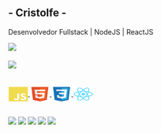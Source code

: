 ## - Cristolfe -

<p>Desenvolvedor Fullstack | NodeJS | ReactJS </p>
 <div>
  <a href="https://github.com/cristolfe-prog">
  <img height="180em" src="https://github-readme-stats.vercel.app/api?username=cristolfe-prog&show_icons=true&theme=dracula&include_all_commits=true&count_private=true"/>
   <br>
  <br>

  <img height="150em" src="https://github-readme-stats.vercel.app/api/top-langs/?username=cristolfe-prog&layout=compact&langs_count=7&theme=dracula"/>
</div>
  <br>
  


<div style="display: inline_block"><br>
  <img align="center" alt="Cristolfe-Js" height="30" width="40" src="https://raw.githubusercontent.com/devicons/devicon/master/icons/javascript/javascript-plain.svg">
  <img align="center" alt="Cristolfe-HTML" height="30" width="40" src="https://raw.githubusercontent.com/devicons/devicon/master/icons/html5/html5-original.svg">
  <img align="center" alt="Cristolfe-CSS" height="30" width="40" src="https://raw.githubusercontent.com/devicons/devicon/master/icons/css3/css3-original.svg">
  <img align="center" alt="Cristolfe-React" height="30" width="40" src="https://raw.githubusercontent.com/devicons/devicon/master/icons/react/react-original.svg">
  <br>
  <br>
  

  <p align="left">
  <a href="mailto:cristolfeicaro@gmail.com" alt="Gmail" target="_blanked">
  <img src="https://img.shields.io/badge/-Gmail-FF0000?style=flat-square&labelColor=FF0000&logo=gmail&logoColor=white&link=LINK-DO-SEU-EMAIL" /></a>

  <a href="https://www.linkedin.com/in/%C3%ADcaro-cristolfe-0b8104197/" alt="Linkedin" target="_blanked">
  <img src="https://img.shields.io/badge/-Linkedin-0e76a8?style=flat-square&logo=Linkedin&logoColor=white&link=LINK-DO-SEU-LINKEDIN" /></a>

  <a href="https://api.whatsapp.com/send?phone=+5527997679661" alt="WhatsApp" target="_blanked">
  <img src="https://img.shields.io/badge/-WhatsApp-25d366?style=flat-square&labelColor=25d366&logo=whatsapp&logoColor=white&link=API-DO-SEU-WHATSAPP"/></a>

  <a href="https://www.facebook.com/icaro.cristolfe/" alt="Facebook" target="_blanked">
  <img src="https://img.shields.io/badge/-Facebook-3b5998?style=flat-square&labelColor=3b5998&logo=facebook&logoColor=white&link=LINK-DO-SEU-FACEBOOK"/></a>

  <a href="https://www.instagram.com/cristolfe/" alt="Instagram" target="_blanked">
  <img src="https://img.shields.io/badge/-Instagram-DF0174?style=flat-square&labelColor=DF0174&logo=instagram&logoColor=white&link=LINK-DO-SEU-INSTAGRAM"/></a>
</p>  

</div>

  
